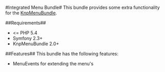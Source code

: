 #Integrated Menu Bundle#
This bundle provides some extra functionality for the [KnpMenuBundle](https://github.com/KnpLabs/KnpMenuBundle).

##Requirements##
* <= PHP 5.4
* Symfony 2.3+
* KnpMenuBundle 2.0+

##Features##
This bundle has the following features:

* MenuEvents for extending the menu's
